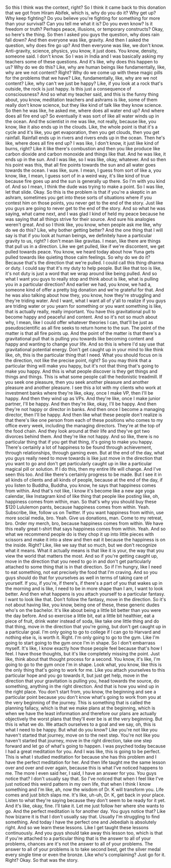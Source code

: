  So this I think was the context, right? So I think it came back to this donation that we got from Hiram Abifek, which is, why do you do it? Why get up? Why keep fighting? Do you believe you're fighting for something for more than your survival? Can you tell me what it is? Do you even know? Is it freedom or truth? Perhaps peace, illusions, or temporary constructs? Okay, so here's the thing. So then I asked you guys the question, why does rain fall down? And then everyone was like, gravity. And then I asked the question, why does fire go up? And then everyone was like, we don't know. Anti-gravity, science, physics, you know, it just does. You know, density, someone said. I don't know. So I was in India and I was basically asking my teachers some of these questions. And it's like, why does this happen to us? Why do we do this? Like, why are human beings like fundamentally, like, why are we not content? Right? Why do we come up with these magic pills for the problems that we have? Like, fundamentally, like, why are we not content? Like, why can't we just be happy? Like, if you look at a rock that's outside, the rock is just happy. Is this just a consequence of consciousness? And so what my teacher said, and this is the funny thing about, you know, meditation teachers and ashrams is like, some of them really don't know science, but they like kind of talk like they know science. So then he was like, he asked me, where does all water end up? And where does all fire end up? So eventually it was sort of like all water winds up in the ocean. And the scientist in me was like, not really, because like, you know, like it also ends up in the clouds. Like, the whole point is that it's a cycle and it's like, you get evaporation, then you get clouds, then you get rainfall. Rainfall ends up in rivers and rivers ends up in the ocean. Then he's like, where does all fire end up? I was like, I don't know, it just like kind of burns, right? Like it like there's combustion and then you like produce like carbon dioxide and carbon monoxide and things like that. And he was like, it ends up in the sun. And I was like, so I was like, okay, whatever. And so then his point was this, that all fire points towards the sun and all water goes towards the ocean. I was like, sure. I mean, I guess from sort of like a, you know, like, I mean, I guess sort of in a weird way, it's like kind of true because fire goes up and the sun is generally up there. So I'm with you kind of. And so I mean, I think the dude was trying to make a point. So I was like, let that slide. Okay. So this is the problem is that if you're a skeptic in an ashram, sometimes you get into these sorts of situations where if you contest him on those points, you never get to the end of the story. Just like you guys are going to never get to the end of the story. And so what he was saying, what came next, and I was glad I kind of held my peace because he was saying that all things strive for their source. And sure his analogies weren't great. And so I think like, you know, when people ask me like, why do we do this? Like, why bother getting better? And the one thing that I will say is that if you look at human beings, we definitely have a particular gravity to us, right? I don't mean like gravitas. I mean, like there are things that pull us in a direction. Like we get pulled, like if we're discontent, we get pulled towards peace. You know, we heard today about how Yuna gets pulled towards like quieting those calm feelings. So why do we do it? Because that's the direction that we're pulled. I could call this thing dharma or duty. I could say that it's my duty to help people. But like that too is like, it's not duty is just a word that we wrap around like being pulled. And so what I want you guys to really stop and think about is like, what is pulling you in a particular direction? And earlier we had, you know, we had a, someone kind of offer a pretty big donation and we're grateful for that. And he was also talking about how they, you know, how they're struggling and they're triding water. And I want, what I want all of y'all to realize if you guys are triding water or you yearn for something or you want something is like, that is actually really, really important. You have this gravitational pull to become happy and peaceful and content. And so it's not so much about why, I mean, like I could offer whatever theories I can, that'll be just as pseudoscientific as all fire seeks to return home to the sun. The point of the matter is that all fire points up. And the point of the matter is that there's a gravitational pull that is pulling you towards like becoming content and happy and wanting to change your life. And so this is where I'd say use that gravitational potential energy. Don't get caught up in your mind to like think like, oh, this is the particular thing that I need. What you should focus on is the direction, not like the precise point, right? So you may think that a particular thing will make you happy, but it's not that thing that's going to make you happy. And this is what people discover is they get things and things and things. This is what some people call the hedonistic treadmill. If you seek one pleasure, then you seek another pleasure and another pleasure and another pleasure. I see this a lot with my clients who work at investment banks where they're like, okay, once I make VP, then I'll be happy. And then they wind up as VPs. And they're like, once I make junior partner, I'll be happy. And then they're like, okay, I'll be happy. And then they're not happy or director in banks. And then once I become a managing director, then I'll be happy. And then like what these people don't realize is that there's like one person from each of these positions who comes to my office every week, including the managing directors. They're at the top of the food chain. And they look around at their life and they've got two divorces behind them. And they're like not happy. And so like, there is no particular thing that if you get that thing, it's going to make you happy. There's certainly a lot of happiness to be found through achievement, through relationships, through gaming even. But at the end of the day, what you guys really need to move towards is like just move in the direction that you want to go and don't get particularly caught up in like a particular magical pill or solution. If I do this, then my entire life will change. And I've seen this too. And like there's certainly progress to be made. But I see it in all kinds of clients and all kinds of people, because at the end of the day, if you listen to Buddha, Buddha, you know, he says that happiness comes from within. And that's not like, I know it's become like a new age yoga calendar, like Instagram kind of like thing that people like posting like, oh, happiness comes from within, man. So that's why you should buy these $120 Lululemon pants, because happiness comes from within. Yeah. Subscribe, like, follow us on Twitter. If you want happiness from within, use more social media, bro. Yeah. Give us donations, man. Come to my retreat, bro. Order my merch, bro, because happiness comes from within. We have this really great t-shirt that says happiness comes from within. Yeah. And so what we recommend people do is they chop it up into little pieces with scissors and make it into a stew and then eat it because the happiness is on the inside. Right? Like, like we say that so much, but we don't recognize what it means. What it actually means is that like it is your, the way that you view the world that matters the most. And so if you're getting caught up, move in the direction that you need to go in and don't get particularly attached to some thing that is in that direction. So if I'm hungry, like I need to eat something, not eat precisely the food that I'm craving. And so you guys should do that for yourselves as well in terms of taking care of yourself. If you, if you're, if there's, if there's a part of you that wakes up in the morning and is like, I need to be in more shape than I am, I want to look better. And then what happens is you attach yourself to a particular fantasy. I want to look like that. Don't follow the fantasy, move in the direction. So it's not about having like, you know, being one of these, these generic dudes who's on the bachelor. It's like about being a little bit better than you were the day before. And so exercise a little bit, eat a little bit healthier, eat a piece of fruit, drink water instead of soda, like take one little thing and do that thing, move in the direction that you're going, but don't get caught up in a particular goal. I'm only going to go to college if I can go to Harvard and nothing else is, is worth it. Right. I'm only going to go to the gym. Like I'm going to start going to the gym once I'm in shape. So I don't embarrass myself. It's like, I know exactly how those people feel because that's how I feel. I have those thoughts, but it's like completely missing the point. Just like, think about that thought process for a second. You know, it's like, I'm going to go to the gym once I'm in shape. Look what, you know, like this is the only thing that's going to work for me. Like you attach yourselves to this particular hope and you go towards it, but just get help, move in the direction that your gravitation is pulling you, head towards the source, do something, anything in the right direction. And that is how you wind up in the right place. You don't start from, you know, the beginning and see a particular point because you don't know what's going to work from you at the very beginning of the journey. This is something that is called the planning fallacy, which is that we make plans at the beginning, which is when we have the least information and therefore our plans are actually objectively the worst plans that they'll ever be is at the very beginning. But this is what we do. We attach ourselves to a goal and we say, oh, this is what I need to be happy. But what do you know? Like you're not like you haven't started that journey, move on to the next step. You're not like you haven't started that journey, move in the right direction, take one step forward and let go of what's going to happen. I was psyched today because I had a great meditation for you. And I was like, this is going to be perfect. This is what I studied meditation for because she has this problem and I have the perfect meditation for her. And then life taught me the same lesson over and over and over again, because this is what I've noticed happens to me. The more I even said her, I said, I have an answer for you. You guys notice that? I don't usually say that. So I've noticed that when I feel like I've just noticed this weird pattern in my own life, that when I think I know something and I'm like, ah, now the wisdom of Dr. K will transform you. Life comes and just bitch slaps me. It's like, uh-uh, Dr. K, get back in your place. Listen to what they're saying because they don't seem to be ready for it yet. And it's like, okay, fine. I'll take it. Let me just follow her where she wants to go. And the perfect meditation is for another day. You guys notice that? Like how bizarre it is that I don't usually say that. Usually I'm struggling to find something. And today I have the perfect one and Jebediah is absolutely right. And so we learn these lessons. Like I get taught these lessons continuously. And you guys should take away this lesson too, which is that if you're attached to a particular thing that is the answer to all of your problems, chances are it's not the answer to all of your problems. The answer to all of your problems is to take second best, get the silver medal every single time or even the bronze. Like who's complaining? Just go for it. Right? Okay. So that was the story.